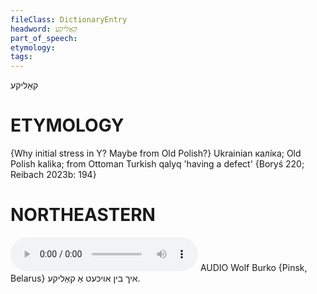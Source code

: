 ```yaml
---
fileClass: DictionaryEntry
headword: קאַליקע
part_of_speech: 
etymology: 
tags: 
---
```

קאַליקע

ETYMOLOGY
===========
{Why initial stress in Y? Maybe from Old Polish?}
Ukrainian калі́ка; Old Polish kalika; from Ottoman Turkish qalyq 'having a defect'
{Boryś 220; Reibach 2023b: 194}

NORTHEASTERN
==============

<audio controls src="https://ia801509.us.archive.org/26/items/WolfBurko/IkhBinOykhetAKalike-WolfBurko.mp3"></audio>
AUDIO Wolf Burko {Pinsk, Belarus}
איך בין אויכעט אַ קאַליקע.